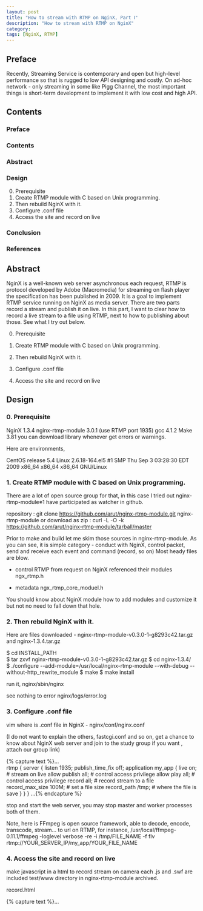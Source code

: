 ```yaml
---
layout: post
title: "How to stream with RTMP on NginX, Part Ⅰ"
description: "How to stream with RTMP on NginX"
category: 
tags: [NginX, RTMP]
---
```

## Preface

Recently, Streaming Service is contemporary and open but high-level performance so that is rugged to low API designing and costly. On ad-hoc network - only streaming in some like Pigg Channel, the most important things is short-term development to implement it with low cost and high API. 

## Contents

### Preface
### Contents
### Abstract
### Design

0. Prerequisite
1. Create RTMP module with C based on Unix programming.
2. Then rebuild NginX with it.
3. Configure .conf file
4. Access the site and record on live

### Conclusion
### References

## Abstract

NginX is a well-known web server asynchronous each request, RTMP is protocol developed by Adobe (Macromedia) for streaming on flash player the specification has been published in 2009. It is a goal to implement RTMP service running on NginX as media server. There are two parts record a stream and publish it on live. In this part, I want to clear how to record a live stream to a file using RTMP, next to how to publishing about those. See what I try out below.

0. Prerequisite

1. Create RTMP module with C based on Unix programming.

2. Then rebuild NginX with it.

3. Configure .conf file

4. Access the site and record on live

## Design

### 0. Prerequisite

NginX 1.3.4
nginx-rtmp-module 3.0.1 (use RTMP port 1935)
gcc 4.1.2
Make 3.81
you can download library whenever get errors or warnings.

Here are environments,

CentOS release 5.4
Linux 2.6.18-164.el5 #1 SMP Thu Sep 3 03:28:30 EDT 2009 x86_64 x86_64 x86_64 GNU/Linux

### 1. Create RTMP module with C based on Unix programming.

There are a lot of open source group for that, in this case I tried out nginx-rtmp-module※1 have participated as watcher in github. 

repository : git clone https://github.com/arut/nginx-rtmp-module.git nginx-rtmp-module
or
download as zip : curl -L -O -k https://github.com/arut/nginx-rtmp-module/tarball/master

Prior to make and build let me skim those sources in nginx-rtmp-module.
As you can see, it is simple category - conduct with NginX, control packet, send and receive each event and command (record, so on)
Most heady files are blow.

- control RTMP from request on NginX referenced their modules
ngx_rtmp.h

- metadata 
ngx_rtmp_core_moduel.h

You should know about NginX module how to add modules and customize it but not no need to fall down that hole.

### 2. Then rebuild NginX with it.

Here are files downloaded - nginx-rtmp-module-v0.3.0-1-g8293c42.tar.gz and nginx-1.3.4.tar.gz

$ cd INSTALL_PATH  
$ tar zxvf nginx-rtmp-module-v0.3.0-1-g8293c42.tar.gz 
$ cd nginx-1.3.4/  
$ ./configure --add-module=/usr/local/nginx-rtmp-module --with-debug --without-http_rewrite_module 
$ make 
$ make install

run it, nginx/sbin/nginx

see nothing to error nginx/logs/error.log

### 3. Configure .conf file

vim where is .conf file in NginX - nginx/conf/nginx.conf

(I do not want to explain the others, fastcgi.conf and so on, get a chance to know about NginX web server and join to the study group if you want , attach our group link)

{% capture text %}...   
rtmp { 
    server {
        listen 1935;
        publish_time_fix off;
        application my_app {
        	live on;    # stream on live allow
        	publish all;    # control access privilege
        	allow play all; # control access privilege
        	record all; # record stream to a file
        	record_max_size 100M;   # set a file size
        	record_path /tmp;   # where the file is save
        }
    }
}
...{% endcapture %}

stop and start the web server, you may stop master and worker processes both of them.

Note, here is FFmpeg is open source framework, able to decode, encode, transcode, stream... to url on RTMP, for instance, /usr/local/ffmpeg-0.11.1/ffmpeg -loglevel verbose -re -i /tmp/FILE_NAME  -f flv rtmp://YOUR_SERVER_IP/my_app/YOUR_FILE_NAME

### 4. Access the site and record on live

make javascript in a html to record stream on camera
each .js and .swf are included test/www directory in nginx-rtmp-module archived.

record.html

{% capture text %}...   
<html>
	<head>
		<script src="jwplayer_old/swfobject.js"></script>
		<script type="text/javascript">
		var flashvars =
		{
	    'streamer': 'rtmp://YOUR_SERVER_IP/myapp',
   		'file': 'YOUR_FILE_NAME',
    	'type': 'camera',
    	'controlbar': 'bottom',
    	'stretching': 'none',
    	'frontcolor': '86C29D', // text & icons (green)
    	'backcolor': '849BC1', // playlist background (blue)
    	'lightcolor': 'C286BA', // selected text/track highlight (pink)
    	'screencolor': 'FFFFFF', // screen background (black)
    	'id': 'playerID',
    	'autostart': 'true'
		};
 
		var params =
		{
   			'allowfullscreen': 'true',
    		'allowscriptaccess': 'always',
    		'bgcolor': '#FFFFFF'
		};
 
		var attributes =
		{
    		'id': 'playerID',
   	 		'name': 'playerID'
		};
		swfobject.embedSWF('jwplayer_old/player.swf', 'player', '320', '260', '9.0.124', false, flashvars, params, attributes);
		</script>
	</head>
	<body>
		<a href="index.html">Play</a> | <b>Record</b>
		<br/>
		<div id="playercontainer" class="playercontainer"><a id="player" class="player" href="http://get.adobe.com/flashplayer/">
		Get the Adobe Flash Player to see this video.</a></div>
	</body>
</html>
...{% endcapture %}
   
load the html on browser and check the path whether .flv stream file exists where you want to save it have written down on .conf.

<http://edydkim.github.com/assets/images/screenshot_2012-08-29.png>
 
$ ll /tmp/*flv
rw-rr- 1 nobody nobody 992722 8月 29 11:54 /tmp/mystream.flv

## Conclusion

As you have read or done, it is simple you aim't install any produce licensed like Flash Media Server... 
Of course someone wonder what if have a number of performance cpu, memory and so on such a situation -  on a big site and have many many users.. also need to test performance continuously but you do remember, as I mention agenda above, the most importance is the purpose what situation you want to use, service and publish to users. At least I do convince to satisfy that on ad-hoc service.
In this part, let me show you some utilities..

ffmpeg - http://ffmpeg.org/index.html
ffplay - http://ffmpeg.org/documentation.html
rtmpdump - http://all-streaming-media.com/record-video-stream/rtmpdump-freeware-console-RTMP-downloading-application.htm

## References

※1:github open source group, https://github.com/arut/nginx-rtmp-module
RTMP - http://en.wikipedia.org/wiki/Real_Time_Messaging_Protocol
NginX - www.nginx.org, http://en.wikipedia.org/wiki/Nginx
Network - The Linux Programming Interface : A Unix and Linux System Programming Handbook by Michael Kerrisk 